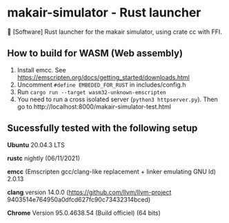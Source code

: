 # makair-simulator - Rust launcher
🥽 [Software] Rust launcher for the makair simulator, using crate cc with FFI.


## How to build for WASM (Web assembly)
1. Install emcc. See https://emscripten.org/docs/getting_started/downloads.html
2. Uncomment `#define EMBEDED_FOR_RUST` in includes/config.h
3. Run `cargo run --target wasm32-unknown-emscripten`
5. You need to run a cross isolated server (`python3 httpserver.py`). Then go to http://localhost:8000/makair-simulator-test.html


## Sucessfully tested with the following setup
**Ubuntu** 20.04.3 LTS

**rustc** nightly (06/11/2021)

**emcc** (Emscripten gcc/clang-like replacement + linker emulating GNU ld) 2.0.13 

**clang** version 14.0.0 (https://github.com/llvm/llvm-project 9403514e764950a0dfcd627fc90c73432314bced)

**Chrome** Version 95.0.4638.54 (Build officiel) (64 bits)
